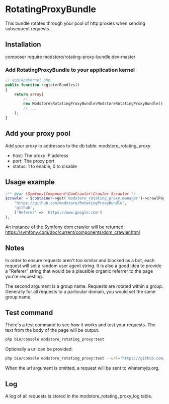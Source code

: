 RotatingProxyBundle
===================

This bundle rotates through your pool of http proxies when sending subsequent requests.

Installation
------------
composer require modstore/rotating-proxy-bundle:dev-master

### Add RotatingProxyBundle to your application kernel

```php
// app/AppKernel.php
public function registerBundles()
{
    return array(
        // ...
        new Modstore\RotatingProxyBundle\ModstoreRotatingProxyBundle(),
        // ...
    );
}
```

## Add your proxy pool

Add your proxy ip addresses to the db table: modstore_rotating_proxy
- host: The proxy IP address
- port: The proxy port
- status: 1 to enable, 0 to disable  

## Usage example
```php
/** @var \Symfony\Component\DomCrawler\Crawler $crawler */
$crawler = $container->get('modstore_rotating_proxy.manager')->crawlPage(
    'https://github.com/modstore/RotatingProxyBundle',
    'github',
    ['Referer' => 'https://www.google.com']
);
```
An instance of the Symfony dom crawler will be returned:
https://symfony.com/doc/current/components/dom_crawler.html

## Notes
In order to ensure requests aren't too similar and blocked as a bot, 
each request will set a random user agent string. It is also a good idea
to provide a "Referer" string that would be a plausible organic referrer
to the page you're requesting.

The second argument is a group name. Requests are rotated within a group.
Generally for all requests to a particular domain, you would set the same
group name.

## Test command
There's a test command to see how it works and test your requests. The text
from the body of the page will be output.
```bash
php bin/console modstore_rotating_proxy:test
```
Optionally a url can be provided:
```bash
php bin/console modstore_rotating_proxy:test --url='https://github.com/modstore/RotatingProxyBundle'
```
When the url argument is omitted, a request will be sent to whatsmyip.org.

## Log
A log of all requests is stored in the modstore_rotating_proxy_log table.
